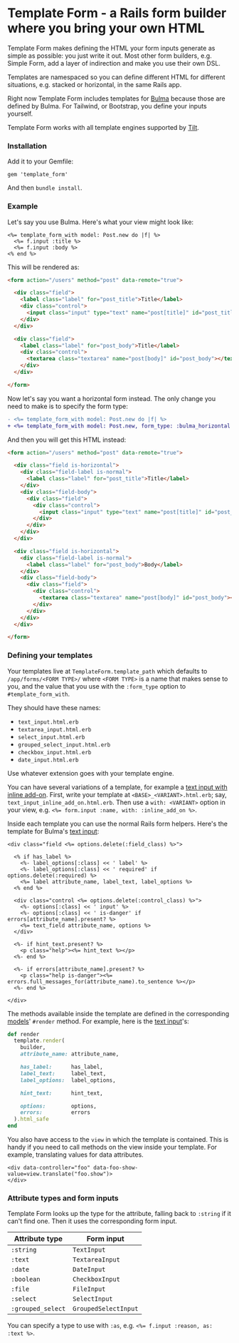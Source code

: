 # Template Form - a Rails form builder where you bring your own HTML

Template Form makes defining the HTML your form inputs generate as simple as possible: you just write it out.  Most other form builders, e.g. Simple Form, add a layer of indirection and make you use their own DSL.

Templates are namespaced so you can define different HTML for different situations, e.g. stacked or horizontal, in the same Rails app.

Right now Template Form includes templates for [Bulma](https://bulma.io/documentation/form/) because those are defined by Bulma.  For Tailwind, or Bootstrap, you define your inputs yourself.

Template Form works with all template engines supported by [Tilt](https://github.com/rtomayko/tilt).


### Installation

Add it to your Gemfile:

```
gem 'template_form'
```

And then `bundle install`.


### Example

Let's say you use Bulma.  Here's what your view might look like:

```erb
<%= template_form_with model: Post.new do |f| %>
  <%= f.input :title %>
  <%= f.input :body %>
<% end %>
```

This will be rendered as:

```html
<form action="/users" method="post" data-remote="true">

  <div class="field">
    <label class="label" for="post_title">Title</label>
    <div class="control">
      <input class="input" type="text" name="post[title]" id="post_title">
    </div>
  </div>

  <div class="field">
    <label class="label" for="post_body">Title</label>
    <div class="control">
      <textarea class="textarea" name="post[body]" id="post_body"></textarea>
    </div>
  </div>

</form>
```

Now let's say you want a horizontal form instead.  The only change you need to make is to specify the form type:

```diff
- <%= template_form_with model: Post.new do |f| %>
+ <%= template_form_with model: Post.new, form_type: :bulma_horizontal do |f| %>
```

And then you will get this HTML instead:


```html
<form action="/users" method="post" data-remote="true">

  <div class="field is-horizontal">
    <div class="field-label is-normal">
      <label class="label" for="post_title">Title</label>
    </div>
    <div class="field-body">
      <div class="field">
        <div class="control">
          <input class="input" type="text" name="post[title]" id="post_title">
        </div>
      </div>
    </div>
  </div>

  <div class="field is-horizontal">
    <div class="field-label is-normal">
      <label class="label" for="post_body">Body</label>
    </div>
    <div class="field-body">
      <div class="field">
        <div class="control">
          <textarea class="textarea" name="post[body]" id="post_body"></textarea>
        </div>
      </div>
    </div>
  </div>

</form>
```


### Defining your templates

Your templates live at `TemplateForm.template_path` which defaults to `/app/forms/<FORM TYPE>/` where `<FORM TYPE>` is a name that makes sense to you, and the value that you use with the `:form_type` option to `#template_form_with`.

They should have these names:

- `text_input.html.erb`
- `textarea_input.html.erb`
- `select_input.html.erb`
- `grouped_select_input.html.erb`
- `checkbox_input.html.erb`
- `date_input.html.erb`

Use whatever extension goes with your template engine.

You can have several variations of a template, for example a [text input with inline add-on](https://tailwindui.com/components/application-ui/forms/input-groups#component-3620fb44e0a49ebce229526254018508).  First, write your template at `<BASE>_<VARIANT>.html.erb`; say, `text_input_inline_add_on.html.erb`.  Then use a `with: <VARIANT>` option in your view, e.g. `<%= form.input :name, with: :inline_add_on %>`.

Inside each template you can use the normal Rails form helpers.  Here's the template for Bulma's [text input](https://github.com/airblade/template_form/blob/master/lib/template_form/templates/bulma/text_input.html.erb):

```erb
<div class="field <%= options.delete(:field_class) %>">

  <% if has_label %>
    <%- label_options[:class] << ' label' %>
    <%- label_options[:class] << ' required' if options.delete(:required) %>
    <%= label attribute_name, label_text, label_options %>
  <% end %>

  <div class="control <%= options.delete(:control_class) %>">
    <%- options[:class] << ' input' %>
    <%- options[:class] << ' is-danger' if errors[attribute_name].present? %>
    <%= text_field attribute_name, options %>
  </div>

  <%- if hint_text.present? %>
    <p class="help"><%= hint_text %></p>
  <%- end %>

  <%- if errors[attribute_name].present? %>
    <p class="help is-danger"><%= errors.full_messages_for(attribute_name).to_sentence %></p>
  <%- end %>

</div>
```

The methods available inside the template are defined in the corresponding [models](https://github.com/airblade/template_form/blob/master/lib/template_form/)' `#render` method.  For example, here is the [text input](https://github.com/airblade/template_form/blob/c80b445a5a50e836635fd1bdf010d32f49902604/lib/template_form/base_input.rb#L28-L42)'s:

```ruby
def render
  template.render(
    builder,
    attribute_name: attribute_name,

    has_label:      has_label,
    label_text:     label_text,
    label_options:  label_options,

    hint_text:      hint_text,

    options:        options,
    errors:         errors
  ).html_safe
end
```

You also have access to the `view` in which the template is contained.  This is handy if you need to call methods on the view inside your template.  For example, translating values for data attributes.

```erb
<div data-controller="foo" data-foo-show-value=view.translate("foo.show")>
</div>
```

### Attribute types and form inputs

Template Form looks up the type for the attribute, falling back to `:string` if it can't find one.  Then it uses the corresponding form input.

 Attribute type | Form input
--|--
 `:string` | `TextInput`
 `:text` | `TextareaInput`
 `:date` | `DateInput`
 `:boolean` | `CheckboxInput`
 `:file` | `FileInput`
 `:select` | `SelectInput`
 `:grouped_select` | `GroupedSelectInput`

You can specify a type to use with `:as`, e.g. `<%= f.input :reason, as: :text %>`.


